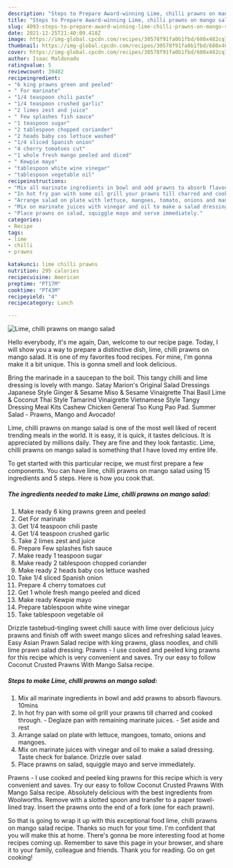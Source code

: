 ```yaml
---
description: "Steps to Prepare Award-winning Lime, chilli prawns on mango salad"
title: "Steps to Prepare Award-winning Lime, chilli prawns on mango salad"
slug: 4093-steps-to-prepare-award-winning-lime-chilli-prawns-on-mango-salad
date: 2021-12-25T21:40:09.418Z
image: https://img-global.cpcdn.com/recipes/30578f91fa0b1fbd/680x482cq70/lime-chilli-prawns-on-mango-salad-recipe-main-photo.jpg
thumbnail: https://img-global.cpcdn.com/recipes/30578f91fa0b1fbd/680x482cq70/lime-chilli-prawns-on-mango-salad-recipe-main-photo.jpg
cover: https://img-global.cpcdn.com/recipes/30578f91fa0b1fbd/680x482cq70/lime-chilli-prawns-on-mango-salad-recipe-main-photo.jpg
author: Isaac Maldonado
ratingvalue: 5
reviewcount: 39402
recipeingredient:
- "6 king prawns green and peeled"
- " For marinate"
- "1/4 teaspoon chili paste"
- "1/4 teaspoon crushed garlic"
- "2 limes zest and juice"
- " Few splashes fish sauce"
- "1 teaspoon sugar"
- "2 tablespoon chopped coriander"
- "2 heads baby cos lettuce washed"
- "1/4 sliced Spanish onion"
- "4 cherry tomatoes cut"
- "1 whole fresh mango peeled and diced"
- " Kewpie mayo"
- "tablespoon white wine vinegar"
- "tablespoon vegetable oil"
recipeinstructions:
- "Mix all marinate ingredients in bowl and add prawns to absorb flavours. 10mins"
- "In hot fry pan with some oil grill your prawns till charred and cooked through.  Deglaze pan with remaining marinate juices.  Set aside and rest"
- "Arrange salad on plate with lettuce, mangoes, tomato, onions and mangoes."
- "Mix on marinate juices with vinegar and oil to make a salad dressing. Taste check for balance. Drizzle over salad"
- "Place prawns on salad, squiggle mayo and serve immediately."
categories:
- Recipe
tags:
- lime
- chilli
- prawns

katakunci: lime chilli prawns 
nutrition: 295 calories
recipecuisine: American
preptime: "PT17M"
cooktime: "PT43M"
recipeyield: "4"
recipecategory: Lunch

---
```



![Lime, chilli prawns on mango salad](https://img-global.cpcdn.com/recipes/30578f91fa0b1fbd/680x482cq70/lime-chilli-prawns-on-mango-salad-recipe-main-photo.jpg)

Hello everybody, it's me again, Dan, welcome to our recipe page. Today, I will show you a way to prepare a distinctive dish, lime, chilli prawns on mango salad. It is one of my favorites food recipes. For mine, I'm gonna make it a bit unique. This is gonna smell and look delicious.

Bring the marinade in a saucepan to the boil. This tangy chilli and lime dressing is lovely with mango. Satay Marion&#39;s Original Salad Dressings Japanese Style Ginger &amp; Sesame Miso &amp; Sesame Vinaigrette Thai Basil Lime &amp; Coconut Thai Style Tamarind Vinaigrette Vietnamese Style Tangy Dressing Meal Kits Cashew Chicken General Tso Kung Pao Pad. Summer Salad - Prawns, Mango and Avocado!

Lime, chilli prawns on mango salad is one of the most well liked of recent trending meals in the world. It is easy, it is quick, it tastes delicious. It is appreciated by millions daily. They are fine and they look fantastic. Lime, chilli prawns on mango salad is something that I have loved my entire life.


To get started with this particular recipe, we must first prepare a few components. You can have lime, chilli prawns on mango salad using 15 ingredients and 5 steps. Here is how you cook that.

<!--inarticleads1-->

##### The ingredients needed to make Lime, chilli prawns on mango salad:

1. Make ready 6 king prawns green and peeled
1. Get  For marinate
1. Get 1/4 teaspoon chili paste
1. Get 1/4 teaspoon crushed garlic
1. Take 2 limes zest and juice
1. Prepare  Few splashes fish sauce
1. Make ready 1 teaspoon sugar
1. Make ready 2 tablespoon chopped coriander
1. Make ready 2 heads baby cos lettuce washed
1. Take 1/4 sliced Spanish onion
1. Prepare 4 cherry tomatoes cut
1. Get 1 whole fresh mango peeled and diced
1. Make ready  Kewpie mayo
1. Prepare tablespoon white wine vinegar
1. Take tablespoon vegetable oil


Drizzle tastebud-tingling sweet chilli sauce with lime over delicious juicy prawns and finish off with sweet mango slices and refreshing salad leaves. Easy Asian Prawn Salad recipe with king prawns, glass noodles, and chilli lime prawn salad dressing. Prawns - I use cooked and peeled king prawns for this recipe which is very convenient and saves. Try our easy to follow Coconut Crusted Prawns With Mango Salsa recipe. 

<!--inarticleads2-->

##### Steps to make Lime, chilli prawns on mango salad:

1. Mix all marinate ingredients in bowl and add prawns to absorb flavours. 10mins
1. In hot fry pan with some oil grill your prawns till charred and cooked through.  - Deglaze pan with remaining marinate juices.  - Set aside and rest
1. Arrange salad on plate with lettuce, mangoes, tomato, onions and mangoes.
1. Mix on marinate juices with vinegar and oil to make a salad dressing. Taste check for balance. Drizzle over salad
1. Place prawns on salad, squiggle mayo and serve immediately.


Prawns - I use cooked and peeled king prawns for this recipe which is very convenient and saves. Try our easy to follow Coconut Crusted Prawns With Mango Salsa recipe. Absolutely delicious with the best ingredients from Woolworths. Remove with a slotted spoon and transfer to a paper towel-lined tray. Insert the prawns onto the end of a fork (one for each prawn). 

So that is going to wrap it up with this exceptional food lime, chilli prawns on mango salad recipe. Thanks so much for your time. I'm confident that you will make this at home. There's gonna be more interesting food at home recipes coming up. Remember to save this page in your browser, and share it to your family, colleague and friends. Thank you for reading. Go on get cooking!
